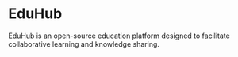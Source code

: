 # EduHub
EduHub is an open-source education platform designed to facilitate collaborative learning and knowledge sharing. 
